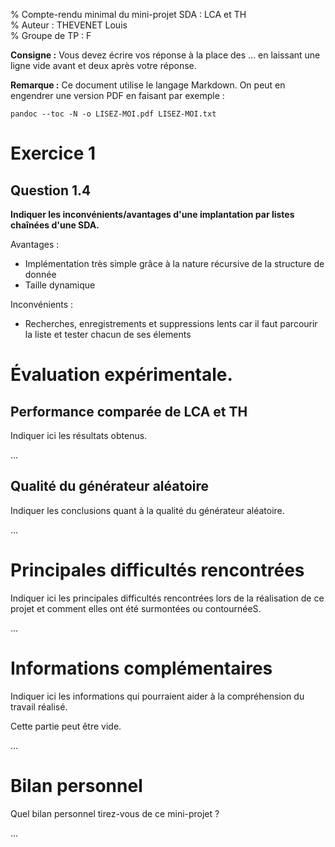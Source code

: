 % Compte-rendu minimal du mini-projet SDA : LCA et TH \
% Auteur : THEVENET Louis \
% Groupe de TP : F


**Consigne :** Vous devez écrire vos réponse à la place des ... en laissant
une ligne vide avant et deux après votre réponse.

**Remarque :** Ce document utilise le langage Markdown. On peut en engendrer
une version PDF en faisant par exemple :

~~~
pandoc --toc -N -o LISEZ-MOI.pdf LISEZ-MOI.txt
~~~


# Exercice 1

## Question 1.4

**Indiquer les inconvénients/avantages d'une implantation par listes chaînées
d'une SDA.**

Avantages :
- Implémentation très simple grâce à la nature récursive de la structure de donnée
- Taille dynamique

Inconvénients :
- Recherches, enregistrements et suppressions lents car il faut parcourir la liste et tester chacun de ses élements


# Évaluation expérimentale.

## Performance comparée de LCA et TH

Indiquer ici les résultats obtenus.

...


## Qualité du générateur aléatoire

Indiquer les conclusions quant à la qualité du générateur aléatoire.

...



# Principales difficultés rencontrées

Indiquer ici les principales difficultés rencontrées lors de la réalisation de
ce projet et comment elles ont été surmontées ou contournéeS.

...



# Informations complémentaires

Indiquer ici les informations qui pourraient aider à la compréhension du
travail réalisé.

Cette partie peut être vide.

...



# Bilan personnel

Quel bilan personnel tirez-vous de ce mini-projet ?

...

